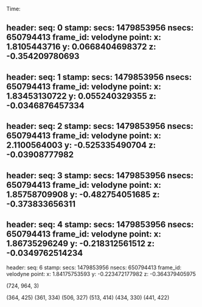 Time: 



header: 
  seq: 0
  stamp: 
    secs: 1479853956
    nsecs: 650794413
  frame_id: velodyne
point: 
  x: 1.8105443716
  y: 0.0668404698372
  z: -0.354209780693
---
header: 
  seq: 1
  stamp: 
    secs: 1479853956
    nsecs: 650794413
  frame_id: velodyne
point: 
  x: 1.83453130722
  y: 0.055240329355
  z: -0.0346876457334
---
header: 
  seq: 2
  stamp: 
    secs: 1479853956
    nsecs: 650794413
  frame_id: velodyne
point: 
  x: 2.1100564003
  y: -0.525335490704
  z: -0.03908777982
---
header: 
  seq: 3
  stamp: 
    secs: 1479853956
    nsecs: 650794413
  frame_id: velodyne
point: 
  x: 1.85758709908
  y: -0.482754051685
  z: -0.373833656311
---
header: 
  seq: 4
  stamp: 
    secs: 1479853956
    nsecs: 650794413
  frame_id: velodyne
point: 
  x: 1.86735296249
  y: -0.218312561512
  z: -0.0349762514234
---
header: 
  seq: 6
  stamp: 
    secs: 1479853956
    nsecs: 650794413
  frame_id: velodyne
point: 
  x: 1.84175753593
  y: -0.223472177982
  z: -0.364379405975


(724, 964, 3)


(364, 425)
(361, 334)
(506, 327)
(513, 414)
(434, 330)
(441, 422)
